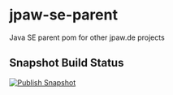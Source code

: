 # jpaw-se-parent


Java SE parent pom for other jpaw.de projects

## Snapshot Build Status

[![Publish Snapshot](https://github.com/arvato-systems-jacs/jpaw-se-parent/actions/workflows/publish-snapshot.yml/badge.svg?branch=master)](https://github.com/arvato-systems-jacs/jpaw-se-parent/actions/workflows/publish-snapshot.yml)
